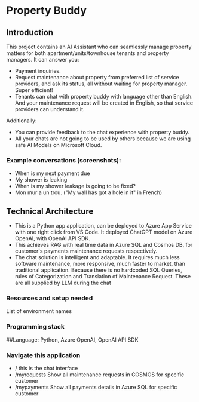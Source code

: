 # Property Buddy

## Introduction
This project contains an AI Assistant who can seamlessly manage property matters for both apartment/units/townhouse tenants and property managers. It can answer you: 
- Payment inquiries.
- Request maintenance about property from preferred list of service providers, and ask its status, all without waiting for property manager. Super efficient!
- Tenants can chat with property buddy with language other than English. And your maintenance request will be created in English, so that service providers can understand it.

Additionally:
- You can provide feedback to the chat experience with property buddy.
- All your chats are not going to be used by others because we are using safe AI Models on Microsoft Cloud.  

### Example conversations (screenshots):
- When is my next payment due
- My shower is leaking
- When is my shower leakage is going to be fixed?
- Mon mur a un trou. ("My wall has got a hole in it" in French)

## Technical Architecture
- This is a Python app application, can be deployed to Azure App Service with one right click from VS Code. It deployed ChatGPT model on Azure OpenAI, with OpenAI API SDK. 
- This achieves RAG with real time data in Azure SQL and Cosmos DB, for customer's payments maintenance requests respectively.
- The chat solution is intelligent and adaptable. It requires much less software maintenance, more responsive, much faster to market, than traditional application. Because there is no hardcoded SQL Queries, rules of Categorization and Translation of Maintenance Request. These are all supplied by LLM during the chat 

### Resources and setup needed 
List of environment names 

### Programming stack
##Language: 
Python, Azure OpenAI, OpenAI API SDK

### Navigate this application 
- / this is the chat interface
- /myrequests Show all maintenance requests in COSMOS for specific customer
- /mypayments Show all payments details in Azure SQL for specific customer
